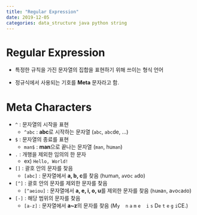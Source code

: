 ```yaml
---
title: "Regular Expression"
date: 2019-12-05
categories: data_structure java python string
---
```


# Regular Expression

* 특정한 규칙을 가진 문자열의 집합을 표현하기 위해 쓰이는 형식 언어

* 정규식에서 사용되는 기호를 **Meta** 문자라고 함.

# Meta Characters

* ``^`` : 문자열의 시작을 표현
  * ``^abc`` : **abc**로 시작하는 문자열 (``abc``, ``abc``de, ...)
* ``$`` : 문자열의 종료를 표현
  * ``man$`` : **man**으로 끝나는 문자열 (``man``, hu``man``) 
* ``.`` : 개행을 제외한 임의의 한 문자
  * ex) ``Hello, World!``
* ``[]`` : 괄호 안의 문자를 찾음
  * ``[abc]`` : 문자열에서 **a, b, c**를 찾음 (hum``a``n, ``a``vo``c`` ``a``do)
* ``[^]`` : 괄호 안의 문자를 제외한 문자를 찾음
  * ``[^aeiou]`` : 문자열에서 **a, e, i, o, u**를 제외한 문자를 찾음 (``h``u``m``a``n``, a``v``o``c``a``d``o)
* ``[-]`` : 해당 범위의 문자를 찾음
  * ``[a-z]`` : 문자열에서 **a~z**의 문자를 찾음 (M``y`` `` `` ``n`` ``a`` ``m`` ``e`` `` `` ``i`` ``s`` D``e`` ``t`` ``e`` ``g`` ``i``CE.)
